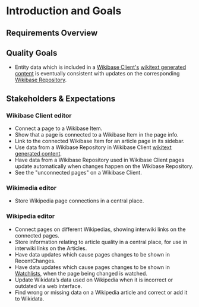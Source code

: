 # Introduction and Goals

## Requirements Overview

## Quality Goals

- Entity data which is included in a [Wikibase Client's](../overall/../overview/12-Glossary.md#wikibase-client) [wikitext generated content](../overall/../overview/12-Glossary.md#wikitext-generated-content) is eventually consistent with updates on the corresponding [Wikibase Repository](../overall/../overview/12-Glossary.md#wikibase-repository).

## Stakeholders & Expectations

### Wikibase Client editor

- Connect a page to a Wikibase Item.
- Show that a page is connected to a Wikibase Item in the page info.
- Link to the connected Wikibase Item for an article page in its sidebar.
- Use data from a Wikibase Repository in Wikibase Client [wikitext generated content](../overall/../overview/12-Glossary.md#wikitext-generated-content).
- Have data from a Wikibase Repository used in Wikibase Client pages update automatically when changes happen on the Wikibase Repository.
- See the "unconnected pages" on a Wikibase Client.

### Wikimedia editor

- Store Wikipedia page connections in a central place.

### Wikipedia editor

- Connect pages on different Wikipedias, showing interwiki links on the connected pages.
- Store information relating to article quality in a central place, for use in interwiki links on the Articles.
- Have data updates which cause pages changes to be shown in RecentChanges.
- Have data updates which cause pages changes to be shown in [Watchlists](../overview/12-Glossary.md#watchlist), when the page being changed is watched.
- Update Wikidata’s data used on Wikipedia when it is incorrect or outdated via web interface.
- Find wrong or missing data on a Wikipedia article and correct or add it to Wikidata.
